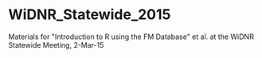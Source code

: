 WiDNR_Statewide_2015
====================

Materials for "Introduction to R using the FM Database" et al. at the WiDNR Statewide Meeting, 2-Mar-15
